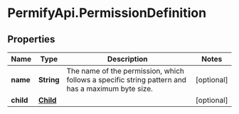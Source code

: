 # PermifyApi.PermissionDefinition

## Properties

Name | Type | Description | Notes
------------ | ------------- | ------------- | -------------
**name** | **String** | The name of the permission, which follows a specific string pattern and has a maximum byte size. | [optional] 
**child** | [**Child**](Child.md) |  | [optional] 


